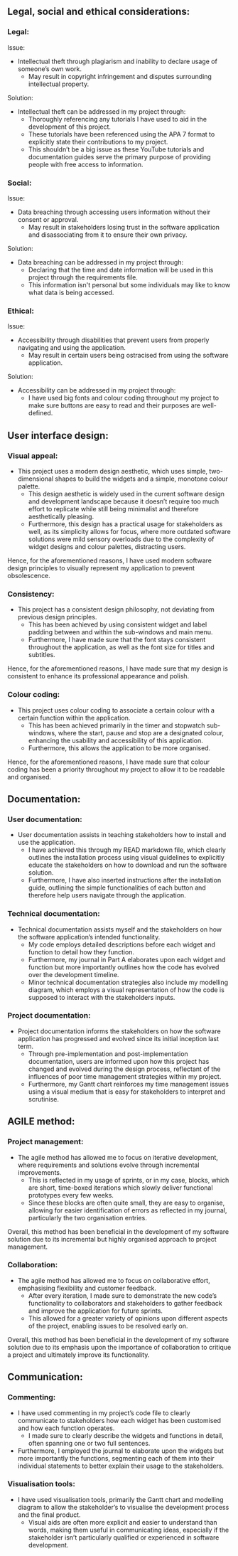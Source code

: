 ## Legal, social and ethical considerations:


### Legal:

Issue:



* Intellectual theft through plagiarism and inability to declare usage of someone’s own work.
    * May result in copyright infringement and disputes surrounding intellectual property.

Solution:



* Intellectual theft can be addressed in my project through:
    * Thoroughly referencing any tutorials I have used to aid in the development of this project. 
    * These tutorials have been referenced using the APA 7 format to explicitly state their contributions to my project. 
    * This shouldn’t be a big issue as these YouTube tutorials and documentation guides serve the primary purpose of providing people with free access to information.


### Social:

Issue:



* Data breaching through accessing users information without their consent or approval.
    * May result in stakeholders losing trust in the software application and disassociating from it to ensure their own privacy.	

Solution:



* Data breaching can be addressed in my project through:
    * Declaring that the time and date information will be used in this project through the requirements file. 
    * This information isn't personal but some individuals may like to know what data is being accessed.


### Ethical:

Issue:



* Accessibility through disabilities that prevent users from properly navigating and using the application.
    * May result in certain users being ostracised from using the software application.

Solution:



* Accessibility can be addressed in my project through:
    * I have used big fonts and colour coding throughout my project to make sure buttons are easy to read and their purposes are well-defined.


## User interface design:


### Visual appeal:



* This project uses a modern design aesthetic, which uses simple, two-dimensional shapes to build the widgets and a simple, monotone colour palette.
    * This design aesthetic is widely used in the current software design and development landscape because it doesn’t require too much effort to replicate while still being minimalist and therefore aesthetically pleasing.
    * Furthermore, this design has a practical usage for stakeholders as well, as its simplicity allows for focus, where more outdated software solutions were mild sensory overloads due to the complexity of widget designs and colour palettes, distracting users.

Hence, for the aforementioned reasons, I have used modern software design principles to visually represent my application to prevent obsolescence.


### Consistency:



* This project has a consistent design philosophy, not deviating from previous design principles.
    * This has been achieved by using consistent widget and label padding between and within the sub-windows and main menu. 
    * Furthermore, I have made sure that the font stays consistent throughout the application, as well as the font size for titles and subtitles.

Hence, for the aforementioned reasons, I have made sure that my design is consistent to enhance its professional appearance and polish.


### Colour coding:



* This project uses colour coding to associate a certain colour with a certain function within the application.
    * This has been achieved primarily in the timer and stopwatch sub-windows, where the start, pause and stop are a designated colour, enhancing the usability and accessibility of this application.
    * Furthermore, this allows the application to be more organised. 

Hence, for the aforementioned reasons, I have made sure that colour coding has been a priority throughout my project to allow it to be readable and organised.


## Documentation:


### User documentation:



* User documentation assists in teaching stakeholders how to install and use the application.
    * I have achieved this through my READ markdown file, which clearly outlines the installation process using visual guidelines to explicitly educate the stakeholders on how to download and run the software solution.
    * Furthermore, I have also inserted instructions after the installation guide, outlining the simple functionalities of each button and therefore help users navigate through the application.


### Technical documentation:



* Technical documentation assists myself and the stakeholders on how the software application’s intended functionality.
    * My code employs detailed descriptions before each widget and function to detail how they function.
    * Furthermore, my journal in Part A elaborates upon each widget and function but more importantly outlines how the code has evolved over the development timeline. 
    * Minor technical documentation strategies also include my modelling diagram, which employs a visual representation of how the code is supposed to interact with the stakeholders inputs.


### Project documentation:



* Project documentation informs the stakeholders on how the software application has progressed and evolved since its initial inception last term. 
    * Through pre-implementation and post-implementation documentation, users are informed upon how this project has changed and evolved during the design process, reflectant of the influences of poor time management strategies within my project.
    * Furthermore, my Gantt chart reinforces my time management issues using a visual medium that is easy for stakeholders to interpret and scrutinise.


## AGILE method:


### Project management:



* The agile method has allowed me to focus on iterative development, where requirements and solutions evolve through incremental improvements.
    * This is reflected in my usage of sprints, or in my case, blocks, which are short, time-boxed iterations which slowly deliver functional prototypes every few weeks.
    * Since these blocks are often quite small, they are easy to organise, allowing for easier identification of errors as reflected in my journal, particularly the two organisation entries.

Overall, this method has been beneficial in the development of my software solution due to its incremental but highly organised approach to project management.


### Collaboration:



* The agile method has allowed me to focus on collaborative effort, emphasising flexibility and customer feedback.
    * After every iteration, I made sure to demonstrate the new code’s functionality to collaborators and stakeholders to gather feedback and improve the application for future sprints.
    * This allowed for a greater variety of opinions upon different aspects of the project, enabling issues to be resolved early on.

Overall, this method has been beneficial in the development of my software solution due to its emphasis upon the importance of collaboration to critique a project and ultimately improve its functionality.


## Communication:


### Commenting:



* I have used commenting in my project’s code file to clearly communicate to stakeholders how each widget has been customised and how each function operates.
    * I made sure to clearly describe the widgets and functions in detail, often spanning one or two full sentences. 
* Furthermore, I employed the journal to elaborate upon the widgets but more importantly the functions, segmenting each of them into their individual statements to better explain their usage to the stakeholders.


### Visualisation tools:



* I have used visualisation tools, primarily the Gantt chart and modelling diagram to allow the stakeholder’s to visualise the development process and the final product. 
    * Visual aids are often more explicit and easier to understand than words, making them useful in communicating ideas, especially if the stakeholder isn’t particularly qualified or experienced in software development.
